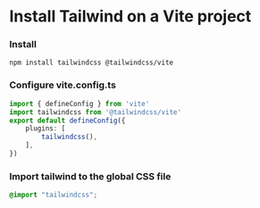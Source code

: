 # Install Tailwind on a Vite project

### Install
```shell
npm install tailwindcss @tailwindcss/vite
```

### Configure vite.config.ts
```ts
import { defineConfig } from 'vite'
import tailwindcss from '@tailwindcss/vite'
export default defineConfig({ 
	plugins: [
		tailwindcss(),
	],
})
```

### Import tailwind to the global CSS file
```css
@import "tailwindcss";
```
